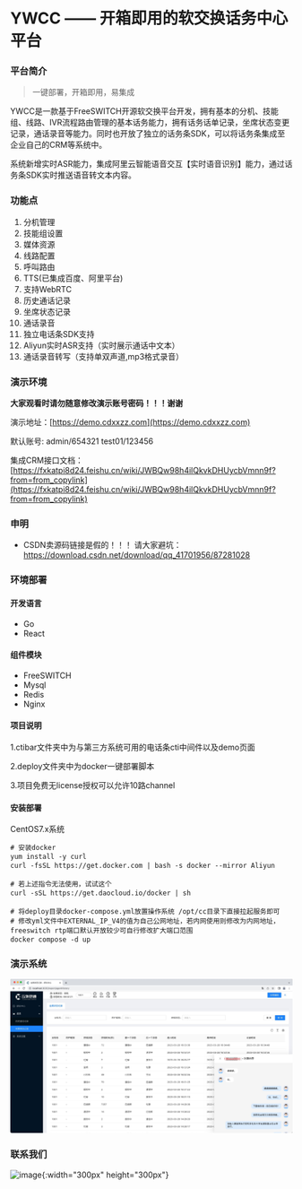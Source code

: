 # YWCC —— 开箱即用的软交换话务中心平台

### 平台简介

> 一键部署，开箱即用，易集成

YWCC是一款基于FreeSWITCH开源软交换平台开发，拥有基本的分机、技能组、线路、IVR流程路由管理的基本话务能力，拥有话务话单记录，坐席状态变更记录，通话录音等能力。同时也开放了独立的话务条SDK，可以将话务条集成至企业自己的CRM等系统中。

系统新增实时ASR能力，集成阿里云智能语音交互【实时语音识别】能力，通过话务条SDK实时推送语音转文本内容。


### 功能点
1. 分机管理
2. 技能组设置
3. 媒体资源
4. 线路配置
5. 呼叫路由
6. TTS(已集成百度、阿里平台)
7. 支持WebRTC
8. 历史通话记录
9. 坐席状态记录
10. 通话录音
11. 独立电话条SDK支持
12. Aliyun实时ASR支持（实时展示通话中文本）
13. 通话录音转写（支持单双声道,mp3格式录音）


### 演示环境
**大家观看时请勿随意修改演示账号密码！！！谢谢**

演示地址：[https://demo.cdxxzz.com](https://demo.cdxxzz.com)

默认账号: 
admin/654321
test01/123456

集成CRM接口文档：[https://fxkatpi8d24.feishu.cn/wiki/JWBQw98h4ilQkvkDHUycbVmnn9f?from=from_copylink](https://fxkatpi8d24.feishu.cn/wiki/JWBQw98h4ilQkvkDHUycbVmnn9f?from=from_copylink)

### 申明
+ CSDN卖源码链接是假的！！！ 请大家避坑： https://download.csdn.net/download/qq_41701956/87281028

### 环境部署

#### 开发语言
+ Go
+ React

#### 组件模块
+ FreeSWITCH
+ Mysql
+ Redis
+ Nginx

#### 项目说明
1.ctibar文件夹中为与第三方系统可用的电话条cti中间件以及demo页面

2.deploy文件夹中为docker一键部署脚本

3.项目免费无license授权可以允许10路channel

#### 安装部署
CentOS7.x系统
```
# 安装docker
yum install -y curl
curl -fsSL https://get.docker.com | bash -s docker --mirror Aliyun

# 若上述指令无法使用，试试这个
curl -sSL https://get.daocloud.io/docker | sh

# 将deploy目录docker-compose.yml放置操作系统 /opt/cc目录下直接拉起服务即可
# 修改yml文件中EXTERNAL_IP_V4的值为自己公网地址，若内网使用则修改为内网地址，freeswitch rtp端口默认开放较少可自行修改扩大端口范围
docker compose -d up
```


### 演示系统
![image](images/demo2.jpg)


### 联系我们
![image](images/connect.jpeg){:width="300px" height="300px"}
